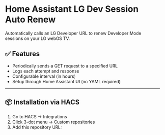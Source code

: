 # Home Assistant LG Dev Session Auto Renew

Automatically calls an LG Developer URL to renew Developer Mode sessions on your LG webOS TV.

## ✅ Features

- Periodically sends a GET request to a specified URL
- Logs each attempt and response
- Configurable interval (in hours)
- Setup through Home Assistant UI (no YAML required)

---

## 📦 Installation via HACS

1. Go to HACS → Integrations
2. Click 3-dot menu → Custom repositories
3. Add this repository URL:
